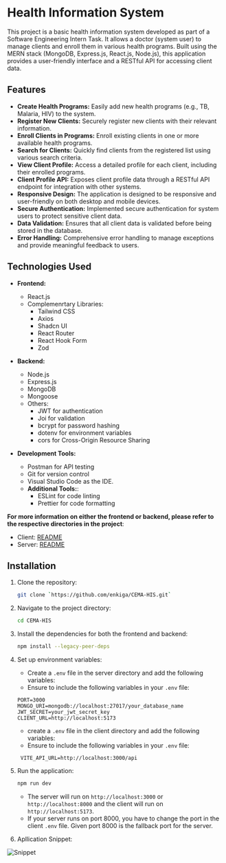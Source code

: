 # Health Information System

This project is a basic health information system developed as part of a Software Engineering Intern Task. It allows a doctor (system user) to manage clients and enroll them in various health programs. Built using the MERN stack (MongoDB, Express.js, React.js, Node.js), this application provides a user-friendly interface and a RESTful API for accessing client data.

## Features

- **Create Health Programs:** Easily add new health programs (e.g., TB, Malaria, HIV) to the system.
- **Register New Clients:** Securely register new clients with their relevant information.
- **Enroll Clients in Programs:** Enroll existing clients in one or more available health programs.
- **Search for Clients:** Quickly find clients from the registered list using various search criteria.
- **View Client Profile:** Access a detailed profile for each client, including their enrolled programs.
- **Client Profile API:** Exposes client profile data through a RESTful API endpoint for integration with other systems.
- **Responsive Design:** The application is designed to be responsive and user-friendly on both desktop and mobile devices.
- **Secure Authentication:** Implemented secure authentication for system users to protect sensitive client data.
- **Data Validation:** Ensures that all client data is validated before being stored in the database.
- **Error Handling:** Comprehensive error handling to manage exceptions and provide meaningful feedback to users.

## Technologies Used

- **Frontend:**

  - React.js
  - Complemenrtary Libraries:
    - Tailwind CSS
    - Axios
    - Shadcn UI
    - React Router
    - React Hook Form
    - Zod
  
- **Backend:**

  - Node.js
  - Express.js
  - MongoDB
  - Mongoose
  - Others:
    - JWT for authentication
    - Joi for validation
    - bcrypt for password hashing
    - dotenv for environment variables
    - cors for Cross-Origin Resource Sharing

- **Development Tools:**
  - Postman for API testing
  - Git for version control
  - Visual Studio Code as the IDE.
  - **Additional Tools:**:
    - ESLint for code linting
    - Prettier for code formatting

**For more information on either the frontend or backend, please refer to the respective directories in the project**:

- Client: [README](https://github.com/enkiga/CEMA-HIS/tree/main/client)
- Server: [README](https://github.com/enkiga/CEMA-HIS/tree/main/server)

## Installation

1. Clone the repository:

   ```bash
   git clone `https://github.com/enkiga/CEMA-HIS.git`
   ```

2. Navigate to the project directory:

   ```bash
   cd CEMA-HIS
   ```

3. Install the dependencies for both the frontend and backend:

   ```bash
   npm install --legacy-peer-deps
   ```

4. Set up environment variables:

   - Create a `.env` file in the server directory and add the following variables:
   - Ensure to include the following variables in your `.env` file:

   ```env
   PORT=3000
   MONGO_URI=mongodb://localhost:27017/your_database_name
   JWT_SECRET=your_jwt_secret_key
   CLIENT_URL=http://localhost:5173
   ```

   - create a `.env` file in the client directory and add the following variables:
   - Ensure to include the following variables in your `.env` file:

   ```env
    VITE_API_URL=http://localhost:3000/api
   ```

5. Run the application:

   ```bash
   npm run dev
   ```

   - The server will run on `http://localhost:3000` or `http://localhost:8000` and the client will run on `http://localhost:5173`.
   - If your server runs on port 8000, you have to change the port in the client `.env` file. Given port 8000 is the fallback port for the server.

6. Apllication Snippet:

![Snippet](/snippet.gif)
